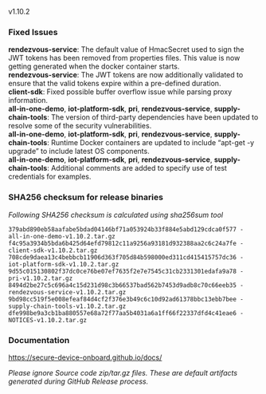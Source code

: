 v1.10.2

### Fixed Issues

**rendezvous-service**: The default value of HmacSecret used to sign the JWT tokens has been removed from properties files. This value is now getting generated when the docker container starts.  
**rendezvous-service**: The JWT tokens are now additionally validated to ensure that the valid tokens expire within a pre-defined duration.  
**client-sdk**: Fixed possible buffer overflow issue while parsing proxy information.  
**all-in-one-demo**, **iot-platform-sdk**, **pri**, **rendezvous-service**, **supply-chain-tools**: The version of third-party dependencies have been updated to resolve some of the security vulnerabilities.  
**all-in-one-demo**, **iot-platform-sdk**, **pri**, **rendezvous-service**, **supply-chain-tools**: Runtime Docker containers are updated to include “apt-get -y upgrade” to include latest OS components.  
**all-in-one-demo**, **iot-platform-sdk**, **pri**, **rendezvous-service**, **supply-chain-tools**: Additional comments are added to specify use of test credentials for examples.  

### SHA256 checksum for release binaries

*Following SHA256 checksum is calculated using sha256sum tool*  
```
379abd890eb58aafabe5bdad04146bf71a053924b33f884e5abd129cdca0f577 - all-in-one-demo-v1.10.2.tar.gz
f4c95a3934b5bda6b425d64efd79812c11a9256a93181d932388aa2c6c24a7fe - client-sdk-v1.10.2.tar.gz
708cde9daea13c4bebbcb11906d363f705d84b598000ed311cd415415757dc36 - iot-platform-sdk-v1.10.2.tar.gz
9d55c015130802f37dc0ce76be07ef7635f2e7e7545c31cb2331301edafa9a78 - pri-v1.10.2.tar.gz
8494d2be27c5c696a4c15d231d98c3b66537bad562b7453d9adb8c70c66eeb35 - rendezvous-service-v1.10.2.tar.gz
9bd98cc519f5e008efeaf84d4cf2f376e3b49c6c10d92ad61378bbc13ebb7bee - supply-chain-tools-v1.10.2.tar.gz
dfe998be9a3cb1ba880557e68a72f77aa5b4031a6a1ff66f22337dfd4c41eae6 - NOTICES-v1.10.2.tar.gz
```
### Documentation

https://secure-device-onboard.github.io/docs/  

*Please ignore Source code zip/tar.gz files. These are default artifacts generated during GitHub Release process.*  
